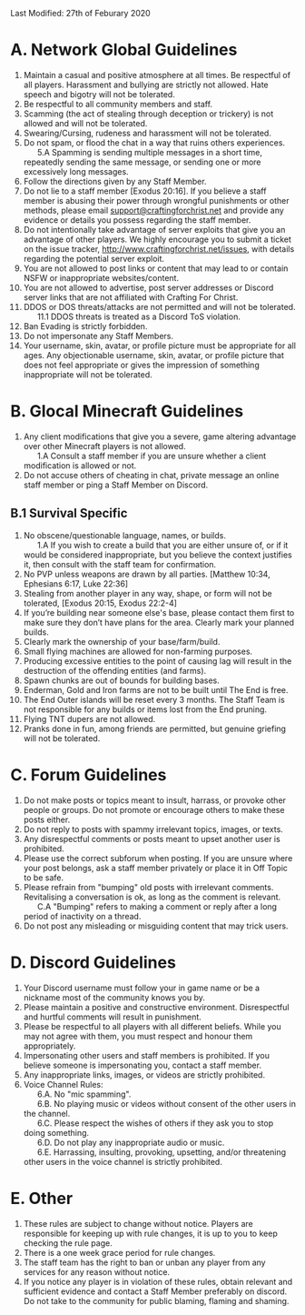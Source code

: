 Last Modified: 27th of Feburary 2020

# A. Network Global Guidelines
1. Maintain a casual and positive atmosphere at all times. Be respectful of all players. Harassment and bullying are strictly not allowed. Hate speech and bigotry will not be tolerated.
2. Be respectful to all community members and staff.
3. Scamming (the act of stealing through deception or trickery) is not allowed and will not be tolerated.
4. Swearing/Cursing, rudeness and harassment will not be tolerated.
5. Do not spam, or flood the chat in a way that ruins others experiences.<br>
&nbsp;&nbsp;&nbsp;&nbsp;&nbsp;&nbsp;5.A Spamming is sending multiple messages in a short time, repeatedly sending the same message, or sending one or more excessively long messages.
6. Follow the directions given by any Staff Member.
7. Do not lie to a staff member [Exodus 20:16]. If you believe a staff member is abusing their power through wrongful punishments or other methods, please email <a href="mailto:support@craftingforchrist.net">support@craftingforchrist.net</a> and provide any evidence or details you possess regarding the staff member.
8. Do not intentionally take advantage of server exploits that give you an advantage of other players. We highly encourage you to submit a ticket on the issue tracker, http://www.craftingforchrist.net/issues, with details regarding the potential server exploit.
9. You are not allowed to post links or content that may lead to or contain NSFW or inappropriate websites/content.
10. You are not allowed to advertise, post server addresses or Discord server links that are not affiliated with Crafting For Christ.
11. DDOS or DOS threats/attacks are not permitted and will not be tolerated.<br>
&nbsp;&nbsp;&nbsp;&nbsp;&nbsp;&nbsp;11.1 DDOS threats is treated as a Discord ToS violation.
12. Ban Evading is strictly forbidden.
13. Do not impersonate any Staff Members.
14. Your username, skin, avatar, or profile picture must be appropriate for all ages. Any objectionable username, skin, avatar, or profile picture that does not feel appropriate or gives the impression of something inappropriate will not be tolerated.

# B. Glocal Minecraft Guidelines
1. Any client modifications that give you a severe, game altering advantage over other Minecraft players is not allowed.<br>
  &nbsp;&nbsp;&nbsp;&nbsp;&nbsp;&nbsp;1.A Consult a staff member if you are unsure whether a client modification is allowed or not.
2. Do not accuse others of cheating in chat, private message an online staff member or ping a Staff Member on Discord.

## B.1 Survival Specific
1. No obscene/questionable language, names, or builds.<br>
  &nbsp;&nbsp;&nbsp;&nbsp;&nbsp;&nbsp;1.A If you wish to create a build that you are either unsure of, or if it would be considered inappropriate, but you believe the context justifies it, then consult with the staff team for confirmation.
2. No PVP unless weapons are drawn by all parties. [Matthew 10:34, Ephesians 6:17, Luke 22:36]
3. Stealing from another player in any way, shape, or form will not be tolerated, [Exodus 20:15, Exodus 22:2-4] 
4. If you’re building near someone else's base, please contact them first to make sure they don’t have plans for the area. Clearly mark your planned builds.
5. Clearly mark the ownership of your base/farm/build.
6. Small flying machines are allowed for non-farming purposes.
7. Producing excessive entities to the point of causing lag will result in the destruction of the offending entities (and farms).
8. Spawn chunks are out of bounds for building bases.
9. Enderman, Gold and Iron farms are not to be built until The End is free.
10. The End Outer islands will be reset every 3 months. The Staff Team is not responsible for any builds or items lost from the End pruning.
11. Flying TNT dupers are not allowed.
12. Pranks done in fun, among friends are permitted, but genuine griefing will not be tolerated.

# C. Forum Guidelines
1. Do not make posts or topics meant to insult, harrass, or provoke other people or groups. Do not promote or encourage others to make these posts either.
2. Do not reply to posts with spammy irrelevant topics, images, or texts. 
3. Any disrespectful comments or posts meant to upset another user is prohibited.
4. Please use the correct subforum when posting. If you are unsure where your post belongs, ask a staff member privately or place it in Off Topic to be safe.
5. Please refrain from "bumping" old posts with irrelevant comments. Revitalising a conversation is ok, as long as the comment is relevant.<br>
  &nbsp;&nbsp;&nbsp;&nbsp;&nbsp;&nbsp;C.A "Bumping" refers to making a comment or reply after a long period of inactivity on a thread.
6. Do not post any misleading or misguiding content that may trick users.

# D. Discord Guidelines
1. Your Discord username must follow your in game name or be a nickname most of the community knows you by.
2. Please maintain a positive and constructive environment. Disrespectful and hurtful comments will result in punishment.
3. Please be respectful to all players with all different beliefs. While you may not agree with them, you must respect and honour them appropriately.
4. Impersonating other users and staff members is prohibited. If you believe someone is impersonating you, contact a staff member.
5. Any inappropriate links, images, or videos are strictly prohibited.
6. Voice Channel Rules:<br>
  &nbsp;&nbsp;&nbsp;&nbsp;&nbsp;&nbsp;6.A. No "mic spamming".<br>
  &nbsp;&nbsp;&nbsp;&nbsp;&nbsp;&nbsp;6.B. No playing music or videos without consent of the other users in the channel.<br>
  &nbsp;&nbsp;&nbsp;&nbsp;&nbsp;&nbsp;6.C. Please respect the wishes of others if they ask you to stop doing something.<br>
  &nbsp;&nbsp;&nbsp;&nbsp;&nbsp;&nbsp;6.D. Do not play any inappropriate audio or music.<br>
  &nbsp;&nbsp;&nbsp;&nbsp;&nbsp;&nbsp;6.E. Harrassing, insulting, provoking, upsetting, and/or threatening other users in the voice channel is strictly prohibited.

# E. Other
1. These rules are subject to change without notice. Players are responsible for keeping up with rule changes, it is up to you to keep checking the rule page.
2. There is a one week grace period for rule changes.
3. The staff team has the right to ban or unban any player from any services for any reason without notice.
4. If you notice any player is in violation of these rules, obtain relevant and sufficient evidence and contact a Staff Member preferably on discord. Do not take to the community for public blaming, flaming and shaming. 
